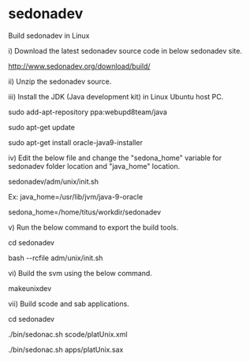 # sedonadev
Build sedonadev in Linux

i) Download the latest sedonadev source code in below sedonadev site.

http://www.sedonadev.org/download/build/


ii) Unzip the sedonadev source.


iii) Install the JDK (Java development kit) in Linux Ubuntu host PC.

sudo add-apt-repository ppa:webupd8team/java

sudo apt-get update

sudo apt-get install oracle-java9-installer


iv) Edit the below file and change the "sedona_home" variable for sedonadev folder location and "java_home" location.

sedonadev/adm/unix/init.sh

Ex:
java_home=/usr/lib/jvm/java-9-oracle

sedona_home=/home/titus/workdir/sedonadev


v) Run the below command to export the build tools.

cd sedonadev

bash --rcfile adm/unix/init.sh 


vi) Build the svm using the below command.

makeunixdev


vii) Build scode and sab applications.

cd sedonadev

./bin/sedonac.sh scode/platUnix.xml

./bin/sedonac.sh apps/platUnix.sax
